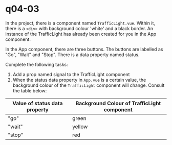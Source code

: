 # q04-03

In the project, there is a component named `TrafficLight.vue`. Within it, there is a `<div>` with background colour 'white' and a black border. An instance of the TrafficLight has already been created for you in the App component.

In the App component, there are three buttons. The buttons are labelled as "Go", "Wait" and "Stop". There is a data property named status.

Complete the following tasks:

1. Add a prop named signal to the TrafficLight component
2. When the status data property in `App.vue` is a certain value, the background colour of the `TrafficLight` component will change. Consult the table below:


<table>
    <thead>
        <tr>
            <th>Value of status data property</th>
            <th>Background Colour of TrafficLight component</th>
         </tr>
    </thead>
    <tr>
        <td>"go"</td>
        <td>green</td>
    </tr>
    <tr>
        <td>"wait"</td>
        <td>yellow</td>
    </tr>
    <tr>
        <td>"stop"</td>
        <td>red</td>
    </tr>
</table>


